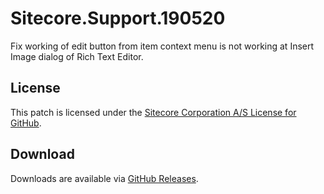 # Sitecore.Support.190520
Fix working of edit button from item context menu is not working at Insert Image dialog of Rich Text Editor.

## License  
This patch is licensed under the [Sitecore Corporation A/S License for GitHub](https://github.com/sitecoresupport/Sitecore.Support.190520/blob/master/LICENSE).  

## Download  
Downloads are available via [GitHub Releases](https://github.com/sitecoresupport/Sitecore.Support.190520/releases).  
